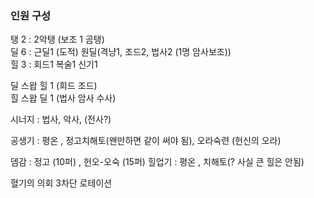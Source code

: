 ### 인원 구성
탱 2 : 2악탱 (보조 1 곰탱)  
딜 6 : 근딜1 (도적) 원딜(격냥1, 조드2, 법사2 (1명 암사보조))  
힐 3 : 회드1 복술1 신기1  

딜 스왑 힐 1 (회드 조드)  
힐 스왑 딜 1 (법사 암사 수사)  

시너지 : 법사, 악사, (전사?)

공생기 : 평온 , 정고치해토(왠만하면 같이 써야 됨), 오라숙련 (헌신의 오라)

뎀감 : 정고 (10퍼) , 헌오-오숙 (15퍼)
힐업기 : 평온 , 치해토(? 사실 큰 힐은 안됨)


혈기의 의회 3차단 로테이션


